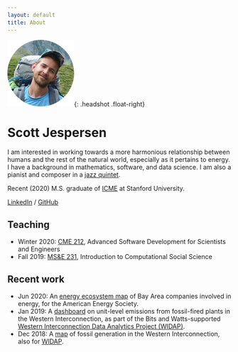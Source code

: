 ```yaml
---
layout: default
title: About
---
```


![Scott Jespersen headshot](assets/img/swissalpsheadshotsm.png){: .headshot .float-right}

# Scott Jespersen

I am interested in working towards a more harmonious relationship between humans
and the rest of the natural world, especially as it pertains to energy. I have a
background in mathematics, software, and data science. I am also a pianist and
composer in a [jazz quintet](https://www.nebulajazz.com).

Recent (2020) M.S. graduate of [ICME](https://icme.stanford.edu/) at Stanford
University.

[LinkedIn](https://www.linkedin.com/in/scottjespersen/) /
[GitHub](https://github.com/sdjespersen/)

## Teaching

* Winter 2020: [CME 212](https://github.com/cme212/course), Advanced Software
  Development for Scientists and Engineers
* Fall 2019: [MS&E 231](https://5harad.com/mse231/), Introduction to
  Computational Social Science

## Recent work

* Jun 2020: An [energy ecosystem map][2] of Bay Area companies involved in
  energy, for the American Energy Society.
* Jan 2019: A [dashboard][3] on unit-level emissions from fossil-fired plants in
  the Western Interconnection, as part of the Bits and Watts-supported
  [Western Interconnection Data Analytics Project (WIDAP)][1].
* Dec 2018: A [map](http://web.stanford.edu/group/widap/powerplant_map.html)
  of fossil generation in the Western Interconnection, also for [WIDAP][1].

[1]: https://energy.stanford.edu/bitsandwatts/western-interconnection-data-analytics-project-widap
[2]: https://energymaps.energysociety.org/
[3]: http://web.stanford.edu/group/widap/unit_level_dashboard.html
